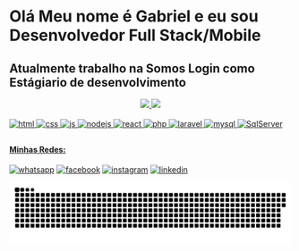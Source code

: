   <div>
  <h1> Olá Meu nome é Gabriel  e eu sou Desenvolvedor Full Stack/Mobile</h1>
  <h2>Atualmente trabalho na Somos Login como Estágiario de desenvolvimento</h2>
  </div>

<div align="center">
  <a href="https://github.com/Gabriels10-coder">
  <img height="180em" src="https://github-readme-stats.vercel.app/api?username=Gabriels10-coder&show_icons=true&theme=light&include_all_commits=true&count_private=true"/>
  <img height="200em" src="https://github-readme-stats.vercel.app/api/top-langs/?username=Gabriels10-coder&layout=compact&langs_count=7&theme=light"/>
</div>
  
  <div style="display:inline_block;"><br>
         <img alt="html" title="HTML"   widht:"40" height="40" src="https://cdn.jsdelivr.net/gh/devicons/devicon/icons/html5/html5-plain-wordmark.svg" />
         <img alt="css"  title="CSS"  widht:"40" height="40" src="https://cdn.jsdelivr.net/gh/devicons/devicon/icons/css3/css3-plain-wordmark.svg" />
         <img alt="js" title="JavaScript"  widht:"40" height="40" src="https://cdn.jsdelivr.net/gh/devicons/devicon/icons/javascript/javascript-original.svg" />
         <img alt="nodejs" title="NodeJs"  widht:"40" height="40" src="https://cdn.jsdelivr.net/gh/devicons/devicon/icons/nodejs/nodejs-plain-wordmark.svg" />
         <img alt="react"  title="ReactJs/ReactNative" widht:"40" height="40" src="https://cdn.jsdelivr.net/gh/devicons/devicon/icons/react/react-original-wordmark.svg" />
         <img alt="php" title="php" widht:"40" height="40" src="https://cdn.jsdelivr.net/gh/devicons/devicon/icons/php/php-original.svg" />
         <img alt="laravel" title="Laravel"  widht:"40" height="40" src="https://cdn.jsdelivr.net/gh/devicons/devicon/icons/laravel/laravel-plain-wordmark.svg" />
         <img alt="mysql" title="MySql"  widht:"40" height="40" src="https://cdn.jsdelivr.net/gh/devicons/devicon/icons/mysql/mysql-plain-wordmark.svg" />
         <img alt="SqlServer" title="SQL Server"  widht:"40" height="40" src="https://cdn.jsdelivr.net/gh/devicons/devicon/icons/microsoftsqlserver/microsoftsqlserver-plain-wordmark.svg" />
  </div>
  
  ##
  <div style="display:inline_block">
    <h4>Minhas Redes:</h4
      <a href="https://api.whatsapp.com/send?phone=5511942421224&text=Bem%20vindo"><img alt="whatsapp" title="WhatsApp"  widht:"40" height:"40" src="https://img.shields.io/badge/WhatsApp-25D366?style=for-the-badge&logo=whatsapp&logoColor=white"  /></a>
      <a href="https://www.facebook.com/gabriel.soaresmaciel"><img alt="facebook" title="Facebook"  widht:"40" height:"40" src="https://img.shields.io/badge/Facebook-1877F2?style=for-the-badge&logo=facebook&logoColor=white"  /></a>
      <a href="https://www.instagram.com/gabriel_s.maciel/"><img alt="instagram" title="instagram"  widht:"40" height:"40" src="https://img.shields.io/badge/Instagram-E4405F?style=for-the-badge&logo=instagram&logoColor=white"  /></a>
    <a href="https://www.linkedin.com/in/gabriel-soares-maciel-3690a41b4/"><img alt="linkedin" title="Linkedin"  widht:"40" height:"40" src="https://img.shields.io/badge/LinkedIn-0077B5?style=for-the-badge&logo=linkedin&logoColor=white"  /></a>
  </div>
  
 ![Snake animation](https://github.com/Gabriels10-coder/Gabriels10-coder/blob/output/github-contribution-grid-snake.svg)
  
